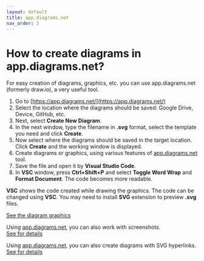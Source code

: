 ```yaml
---
layout: default
title: app.diagrams.net
nav_order: 3
---
```


# How to create diagrams in app.diagrams.net?

For easy creation of diagrams, graphics, etc. you can use app.diagrams.net (formerly draw.io), a very useful tool.

1. Go to [https://app.diagrams.net/](https://app.diagrams.net/)
2. Select the location where the diagrams should be saved: Google Drive, Device, GitHub, etc.
3. Next, select **Create New Diagram**.
4. In the next window, type the filename in **.svg** format, select the template you need and click **Create**.
5. Now select where the diagrams should be saved in the target location. Click **Create** and the working window is displayed.
6. Create diagrams or graphics, using various features of [app.diagrams.net](https://app.diagrams.net/) tool.
7. Save the file and open it by **Visual Studio Code**.
8. In **VSC** window, press **Ctrl+Shift+P** and select **Toggle Word Wrap** and **Format Document**. The code becomes more readable.

**VSC** shows the code created while drawing the graphics. 
The code can be changed using **VSC**. You may need to install **SVG** extension to preview **.svg** files.  

[See the diagram graphics](./little_diagram.svg)

Using [app.diagrams.net](https://app.diagrams.net/), you can also work with screenshots.  
[See for details](./diagram_with_screenshot.md)

Using [app.diagrams.net](https://app.diagrams.net/), you can also create diagrams with SVG hyperlinks.  
[See for details](./diagrams_SVG_hyperlinks.md)
